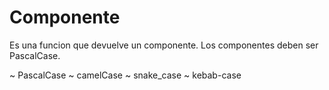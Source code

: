 # Componente 

Es una funcion que devuelve un componente. Los componentes deben ser PascalCase. 

~ PascalCase
~ camelCase
~ snake_case
~ kebab-case